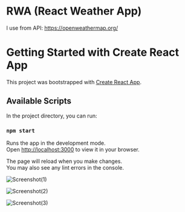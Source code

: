 # RWA (React Weather App)

I use from API: https://openweathermap.org/


# Getting Started with Create React App

This project was bootstrapped with [Create React App](https://github.com/facebook/create-react-app).

## Available Scripts

In the project directory, you can run:

### `npm start`

Runs the app in the development mode.\
Open [http://localhost:3000](http://localhost:3000) to view it in your browser.

The page will reload when you make changes.\
You may also see any lint errors in the console.

![Screenshot(1)](https://user-images.githubusercontent.com/51622640/174807918-6ef66206-1a62-43ce-b6de-5a68ea05f726.png)

![Screenshot(2)](https://user-images.githubusercontent.com/51622640/174808032-ec9c0244-2a37-495a-89dc-ea8c18c90104.png)


![Screenshot(3)](https://user-images.githubusercontent.com/51622640/174807738-87900329-b28c-42d5-bbd9-9f69fa4dfbef.png)

